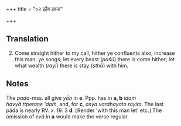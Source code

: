 +++
title = "०२ इहैव हवमा"

+++
## Translation
2. Come straight hither to my call, hither ye confluents also; increase  
this man, ye songs; let every beast (*paśú*) there is come hither; let  
what wealth (*rayí*) there is stay (*sthā*) with him.

## Notes
The *pada*-mss. all give *yā́ḥ* in **e**. Ppp. has in **a, b** *idaṁ  
havyā ttpetane 'daṁ*, and, for **c**, *asya vardhayato rayim*. The last  
pāda is nearly RV. x. 19. 3 **d**. ⌊Render 'with this man let' etc.⌋ The  
omission of *evá* in **a** would make the verse regular.
